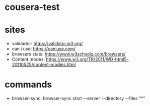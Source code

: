 # cousera-test

# sites

- validador: https://validator.w3.org/
- can i use: https://caniuse.com/
- browsers stats: https://www.w3schools.com/browsers/
- Content modes: https://www.w3.org/TR/2011/WD-html5-20110525/content-models.html


# commands
- browser-sync: browser-sync start --server --directory --files "*"
